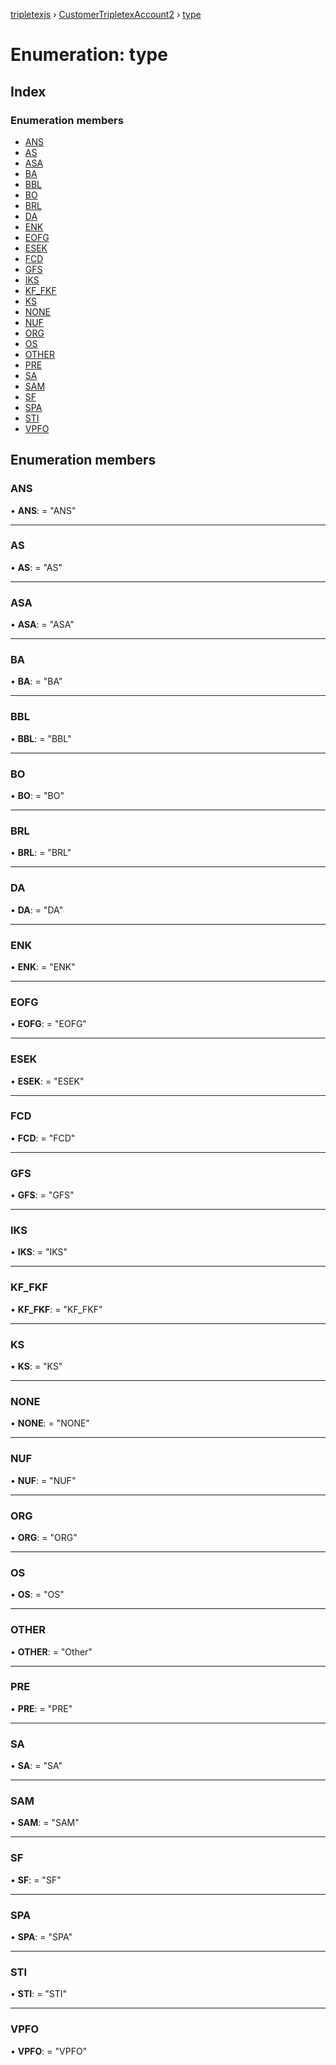 [tripletexjs](../README.md) › [CustomerTripletexAccount2](../modules/customertripletexaccount2.md) › [type](customertripletexaccount2.type.md)

# Enumeration: type

## Index

### Enumeration members

* [ANS](customertripletexaccount2.type.md#ans)
* [AS](customertripletexaccount2.type.md#as)
* [ASA](customertripletexaccount2.type.md#asa)
* [BA](customertripletexaccount2.type.md#ba)
* [BBL](customertripletexaccount2.type.md#bbl)
* [BO](customertripletexaccount2.type.md#bo)
* [BRL](customertripletexaccount2.type.md#brl)
* [DA](customertripletexaccount2.type.md#da)
* [ENK](customertripletexaccount2.type.md#enk)
* [EOFG](customertripletexaccount2.type.md#eofg)
* [ESEK](customertripletexaccount2.type.md#esek)
* [FCD](customertripletexaccount2.type.md#fcd)
* [GFS](customertripletexaccount2.type.md#gfs)
* [IKS](customertripletexaccount2.type.md#iks)
* [KF_FKF](customertripletexaccount2.type.md#kf_fkf)
* [KS](customertripletexaccount2.type.md#ks)
* [NONE](customertripletexaccount2.type.md#none)
* [NUF](customertripletexaccount2.type.md#nuf)
* [ORG](customertripletexaccount2.type.md#org)
* [OS](customertripletexaccount2.type.md#os)
* [OTHER](customertripletexaccount2.type.md#other)
* [PRE](customertripletexaccount2.type.md#pre)
* [SA](customertripletexaccount2.type.md#sa)
* [SAM](customertripletexaccount2.type.md#sam)
* [SF](customertripletexaccount2.type.md#sf)
* [SPA](customertripletexaccount2.type.md#spa)
* [STI](customertripletexaccount2.type.md#sti)
* [VPFO](customertripletexaccount2.type.md#vpfo)

## Enumeration members

###  ANS

• **ANS**: = "ANS"

___

###  AS

• **AS**: = "AS"

___

###  ASA

• **ASA**: = "ASA"

___

###  BA

• **BA**: = "BA"

___

###  BBL

• **BBL**: = "BBL"

___

###  BO

• **BO**: = "BO"

___

###  BRL

• **BRL**: = "BRL"

___

###  DA

• **DA**: = "DA"

___

###  ENK

• **ENK**: = "ENK"

___

###  EOFG

• **EOFG**: = "EOFG"

___

###  ESEK

• **ESEK**: = "ESEK"

___

###  FCD

• **FCD**: = "FCD"

___

###  GFS

• **GFS**: = "GFS"

___

###  IKS

• **IKS**: = "IKS"

___

###  KF_FKF

• **KF_FKF**: = "KF_FKF"

___

###  KS

• **KS**: = "KS"

___

###  NONE

• **NONE**: = "NONE"

___

###  NUF

• **NUF**: = "NUF"

___

###  ORG

• **ORG**: = "ORG"

___

###  OS

• **OS**: = "OS"

___

###  OTHER

• **OTHER**: = "Other"

___

###  PRE

• **PRE**: = "PRE"

___

###  SA

• **SA**: = "SA"

___

###  SAM

• **SAM**: = "SAM"

___

###  SF

• **SF**: = "SF"

___

###  SPA

• **SPA**: = "SPA"

___

###  STI

• **STI**: = "STI"

___

###  VPFO

• **VPFO**: = "VPFO"
